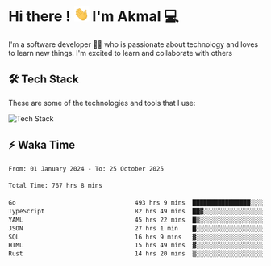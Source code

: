 # Hi there ! <img src="https://github.com/ABSphreak/ABSphreak/blob/master/gifs/Hi.gif" width="30"> I'm Akmal  💻

I'm a software developer 👨‍💻 who is passionate about technology and loves to learn new things. I'm excited to learn and collaborate with others

## 🛠️ Tech Stack

These are some of the technologies and tools that I use:

![Tech Stack](https://skillicons.dev/icons?i=typescript,nodejs,javascript,express,nest,sequelize,go,rabbitmq,python,solidity,react,vue,next,nuxtjs,webpack,vite,tailwindcss,bootstrap,css,scss,html,vercel,firebase,heroku,netlify,docker,postgresql,mongodb,redis,mysql,graphql,git,github,gitlab,vscode,figma,postman,pytorch,tensorflow,bash)

## ⚡ Waka Time
<!--START_SECTION:waka-->

```txt
From: 01 January 2024 - To: 25 October 2025

Total Time: 767 hrs 8 mins

Go                                 493 hrs 9 mins  ████████████████░░░░░░░░░   64.29 %
TypeScript                         82 hrs 49 mins  ██▓░░░░░░░░░░░░░░░░░░░░░░   10.80 %
YAML                               45 hrs 22 mins  █▒░░░░░░░░░░░░░░░░░░░░░░░   05.91 %
JSON                               27 hrs 1 min    █░░░░░░░░░░░░░░░░░░░░░░░░   03.52 %
SQL                                16 hrs 9 mins   ▓░░░░░░░░░░░░░░░░░░░░░░░░   02.11 %
HTML                               15 hrs 49 mins  ▓░░░░░░░░░░░░░░░░░░░░░░░░   02.06 %
Rust                               14 hrs 20 mins  ▒░░░░░░░░░░░░░░░░░░░░░░░░   01.87 %
```

<!--END_SECTION:waka-->


